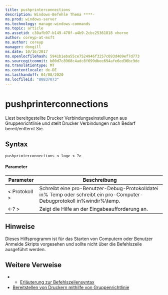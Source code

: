 ```yaml
---
title: pushprinterconnections
description: Windows-Befehle Thema ****-
ms.prod: windows-server
ms.technology: manage-windows-commands
ms.topic: article
ms.assetid: c30afb97-b149-478f-a4b9-2cbc25361818 vhorne
author: coreyp-at-msft
ms.author: coreyp
manager: dongill
ms.date: 10/16/2017
ms.openlocfilehash: 5941b1eba55ce7524946f3257c093d409ef7d773
ms.sourcegitcommit: b00d7c8968c4adc8f699dbee694afe6ed36bc9de
ms.translationtype: MT
ms.contentlocale: de-DE
ms.lasthandoff: 04/08/2020
ms.locfileid: "80837073"
---
```

# <a name="pushprinterconnections"></a>pushprinterconnections



Liest bereitgestellte Drucker Verbindungseinstellungen aus Gruppenrichtlinie und stellt Drucker Verbindungen nach Bedarf bereit/entfernt Sie.

## <a name="syntax"></a>Syntax

```
pushprinterconnections <-log> <-?>
```

#### <a name="parameters"></a>Parameter

|Parameter|Beschreibung|
|---------|-----------|
|< Protokoll >|Schreibt eine pro-Benutzer-Debug-Protokolldatei in% Temp oder schreibt ein pro-Computer-Debugprotokoll in%windir%\temp.|
|<-? >|Zeigt die Hilfe an der Eingabeaufforderung an.|

## <a name="remarks"></a>Hinweise

Dieses Hilfsprogramm ist für das Starten von Computern oder Benutzer Anmelde Skripts vorgesehen und sollte nicht über die Befehlszeile ausgeführt werden.

## <a name="additional-references"></a>Weitere Verweise

-   - [Erläuterung zur Befehlszeilensyntax](command-line-syntax-key.md)
-   [Bereitstellen von Druckern mithilfe von Gruppenrichtlinie](https://go.microsoft.com/fwlink/?LinkId=230627)